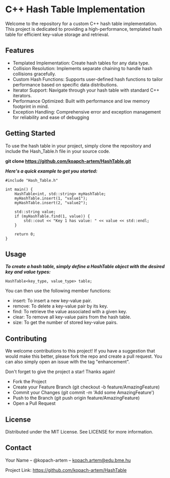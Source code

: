 # C++ Hash Table Implementation
Welcome to the repository for a custom C++ hash table implementation. This project is dedicated to providing a high-performance, templated hash table for efficient key-value storage and retrieval.

## Features
- Templated Implementation: Create hash tables for any data type.
- Collision Resolution: Implements separate chaining to handle hash collisions gracefully.
- Custom Hash Functions: Supports user-defined hash functions to tailor performance based on specific data distributions.
- Iterator Support: Navigate through your hash table with standard C++ iterators.
- Performance Optimized: Built with performance and low memory footprint in mind.
- Exception Handling: Comprehensive error and exception management for reliability and ease of debugging

## Getting Started
To use the hash table in your project, simply clone the repository and include the Hash_Table.h file in your source code.

**git clone https://github.com/koapch-artem/HashTable.git**

***Here's a quick example to get you started:***

```
#include "Hash_Table.h"

int main() {
    HashTable<int, std::string> myHashTable;
    myHashTable.insert(1, "value1");
    myHashTable.insert(2, "value2");
    
    std::string value;
    if (myHashTable.find(1, value)) {
        std::cout << "Key 1 has value: " << value << std::endl;
    }

    return 0;
}
```

## Usage
***To create a hash table, simply define a HashTable object with the desired key and value types:***

```
HashTable<key_type, value_type> table;
```
You can then use the following member functions:

- insert: To insert a new key-value pair.
- remove: To delete a key-value pair by its key.
- find: To retrieve the value associated with a given key.
- clear: To remove all key-value pairs from the hash table.
- size: To get the number of stored key-value pairs.

## Contributing
We welcome contributions to this project! If you have a suggestion that would make this better, please fork the repo and create a pull request. You can also simply open an issue with the tag "enhancement".

Don't forget to give the project a star! Thanks again!

- Fork the Project
- Create your Feature Branch (git checkout -b feature/AmazingFeature)
- Commit your Changes (git commit -m 'Add some AmazingFeature')
- Push to the Branch (git push origin feature/AmazingFeature)
- Open a Pull Request


## License
Distributed under the MIT License. See LICENSE for more information.

## Contact
Your Name – @kopach-artem – kopach.artem@edu.bme.hu

Project Link: https://github.com/kopach-artem/HashTable
